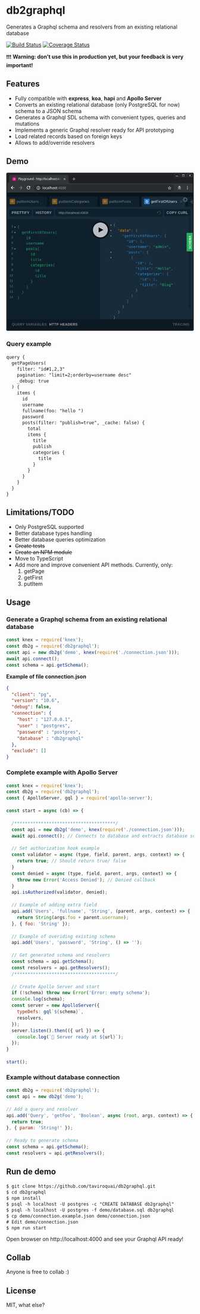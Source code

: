 # db2graphql

Generates a Graphql schema and resolvers from an existing relational database

[![Build Status](https://travis-ci.org/taviroquai/db2graphql.svg?branch=master)](https://travis-ci.org/taviroquai/db2graphql)
[![Coverage Status](https://coveralls.io/repos/github/taviroquai/db2graphql/badge.svg?branch=master)](https://coveralls.io/github/taviroquai/db2graphql?branch=master)

:exclamation::exclamation::exclamation: **Warning: don't use this in production yet, but your feedback is very important!**

## Features
* Fully compatible with **express**, **koa**, **hapi** and **Apollo Server**
* Converts an existing relational database (only PostgreSQL for now) schema to a JSON schema
* Generates a Graphql SDL schema with convenient types, queries and mutations
* Implements a generic Graphql resolver ready for API prototyping
* Load related records based on foreign keys
* Allows to add/override resolvers

## Demo
[![link to youtube video](demo/demo.png)](https://www.youtube.com/watch?v=HYwjcqekCuc)

### Query example
```gql
query {
  getPageUsers(
    filter: "id#1,2,3"
    pagination: "limit=2;orderby=username desc"
    _debug: true
  ) {
    items {
      id
      username
      fullname(foo: "hello ")
      password
      posts(filter: "publish=true", _cache: false) {
        total
        items {
          title
          publish
          categories {
            title
          }
        }
      }
    }
  }
}
```

## Limitations/TODO
* Only PostgreSQL supported
* Better database types handling
* Better database queries optimization
* ~~Create tests~~
* ~~Create an NPM module~~
* Move to TypeScript
* Add more and improve convenient API methods. Currently, only:
    1. getPage
    1. getFirst
    1. putItem

## Usage

### Generate a Graphql schema from an existing relational database
```js
const knex = require('knex');
const db2g = require('db2graphql');
const api = new db2g('demo', knex(require('./connection.json')));
await api.connect();
const schema = api.getSchema();
```

**Example of file connection.json**
```json
{
  "client": "pg",
  "version": "10.6",
  "debug": false,
  "connection": {
    "host" : "127.0.0.1",
    "user" : "postgres",
    "password" : "postgres",
    "database" : "db2graphql"
  },
  "exclude": []
}
```

### Complete example with Apollo Server
```js
const knex = require('knex');
const db2g = require('db2graphql');
const { ApolloServer, gql } = require('apollo-server');

const start = async (cb) => {

  /**************************************/
  const api = new db2g('demo', knex(require('./connection.json')));
  await api.connect(); // Connects to database and extracts database schema

  // Set authorization hook example
  const validator = async (type, field, parent, args, context) => {
    return true; // Should return true/ false
  }
  const denied = async (type, field, parent, args, context) => {
    throw new Error('Access Denied'); // Denied callback
  }
  api.isAuthorized(validator, denied);

  // Example of adding extra field
  api.add('Users', 'fullname', 'String', (parent, args, context) => {
    return String(args.foo + parent.username);
  }, { foo: 'String' });

  // Example of overiding existing schema
  api.add('Users', 'password', 'String', () => '');

  // Get generated schema and resolvers
  const schema = api.getSchema();
  const resolvers = api.getResolvers();
  /**************************************/

  // Create Apollo Server and start
  if (!schema) throw new Error('Error: empty schema');
  console.log(schema);
  const server = new ApolloServer({
    typeDefs: gql`${schema}`,
    resolvers,
  });
  server.listen().then(({ url }) => {
    console.log(`🚀 Server ready at ${url}`);
  });
}

start();
```

### Example without database connection
```js
const db2g = require('db2graphql');
const api = new db2g('demo');

// Add a query and resolver
api.add('Query', 'getFoo', 'Boolean', async (root, args, context) => {
  return true;
}, { param: 'String!' });

// Ready to generate schema
const schema = api.getSchema();
const resolvers = api.getResolvers();
```

## Run de demo
```
$ git clone https://github.com/taviroquai/db2graphql.git
$ cd db2graphql
$ npm install
$ psql -h localhost -U postgres -c "CREATE DATABASE db2graphql"
$ psql -h localhost -U postgres -f demo/database.sql db2graphql
$ cp demo/connection.example.json demo/connection.json
# Edit demo/connection.json
$ npm run start
```

Open browser on http://localhost:4000 and see your Graphql API ready!

## Collab

Anyone is free to collab :)

## License
MIT, what else?
